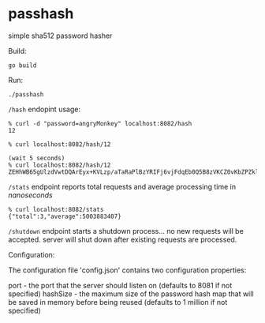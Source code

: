 # passhash
simple sha512 password hasher

Build:

```
go build
```

Run:

```
./passhash
```

`/hash` endopint usage:

```
% curl -d "password=angryMonkey" localhost:8082/hash
12

% curl localhost:8082/hash/12

(wait 5 seconds)
% curl localhost:8082/hash/12
ZEHhWB65gUlzdVwtDQArEyx+KVLzp/aTaRaPlBzYRIFj6vjFdqEb0Q5B8zVKCZ0vKbZPZklJz0Fd7su2A+gf7Q==
```

`/stats` endpoint reports total requests and average processing time in *nanoseconds*

```
% curl localhost:8082/stats
{"total":3,"average":5003883407}
```

`/shutdown` endpoint starts a shutdown process... no new requests will be accepted.  server will shut down after existing requests are processed.


Configuration:

The configuration file 'config.json' contains two configuration properties:

port - the port that the server should listen on (defaults to 8081 if not specified)
hashSize - the maximum size of the password hash map that will be saved in memory before being reused (defaults to 1 million if not specified)

